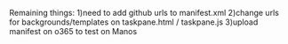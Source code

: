 Remaining things:
1)need to add github urls to manifest.xml
2)change urls for backgrounds/templates on taskpane.html / taskpane.js
3)upload manifest on o365 to test on Manos
